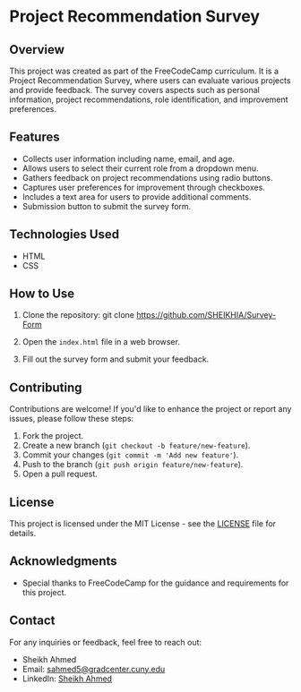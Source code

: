 
# Project Recommendation Survey
## Overview

This project was created as part of the FreeCodeCamp curriculum. It is a Project Recommendation Survey, where users can evaluate various projects and provide feedback. The survey covers aspects such as personal information, project recommendations, role identification, and improvement preferences.

## Features

- Collects user information including name, email, and age.
- Allows users to select their current role from a dropdown menu.
- Gathers feedback on project recommendations using radio buttons.
- Captures user preferences for improvement through checkboxes.
- Includes a text area for users to provide additional comments.
- Submission button to submit the survey form.

## Technologies Used

- HTML
- CSS

## How to Use

1. Clone the repository:
   git clone https://github.com/SHEIKHIA/Survey-Form

2. Open the `index.html` file in a web browser.

3. Fill out the survey form and submit your feedback.

## Contributing

Contributions are welcome! If you'd like to enhance the project or report any issues, please follow these steps:

1. Fork the project.
2. Create a new branch (`git checkout -b feature/new-feature`).
3. Commit your changes (`git commit -m 'Add new feature'`).
4. Push to the branch (`git push origin feature/new-feature`).
5. Open a pull request.

## License

This project is licensed under the MIT License - see the [LICENSE](LICENSE) file for details.

## Acknowledgments

- Special thanks to FreeCodeCamp for the guidance and requirements for this project.

## Contact

For any inquiries or feedback, feel free to reach out:

- Sheikh Ahmed
- Email: sahmed5@gradcenter.cuny.edu
- LinkedIn: [Sheikh Ahmed](https://www.linkedin.com/in/sheikhiahmed/)
```

